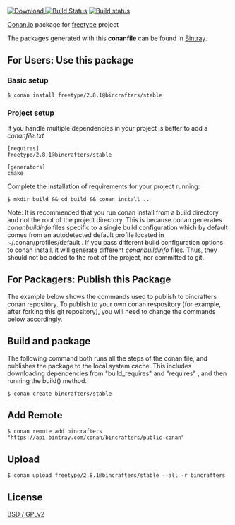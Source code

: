 [ ![Download](https://api.bintray.com/packages/bincrafters/public-conan/freetype%3Abincrafters/images/download.svg) ](https://bintray.com/bincrafters/public-conan/freetype%3Abincrafters/_latestVersion)
[![Build Status](https://travis-ci.org/bincrafters/conan-freetype.svg?branch=stable%2F2.8.1)](https://travis-ci.org/bincrafters/conan-freetype)
[![Build status](https://ci.appveyor.com/api/projects/status/sxs9n6vb8nqa92l5?svg=true)](https://ci.appveyor.com/project/BinCrafters/conan-freetype)

[Conan.io](https://conan.io) package for [freetype](https://www.freetype.org/) project

The packages generated with this **conanfile** can be found in [Bintray](https://bintray.com/bincrafters/public-conan/freetype%3Abincrafters).

## For Users: Use this package

### Basic setup

    $ conan install freetype/2.8.1@bincrafters/stable

### Project setup

If you handle multiple dependencies in your project is better to add a *conanfile.txt*

    [requires]
    freetype/2.8.1@bincrafters/stable

    [generators]
    cmake

Complete the installation of requirements for your project running:

    $ mkdir build && cd build && conan install ..

Note: It is recommended that you run conan install from a build directory and not the root of the project directory.  This is because conan generates *conanbuildinfo* files specific to a single build configuration which by default comes from an autodetected default profile located in ~/.conan/profiles/default .  If you pass different build configuration options to conan install, it will generate different *conanbuildinfo* files.  Thus, they should not be added to the root of the project, nor committed to git.

## For Packagers: Publish this Package

The example below shows the commands used to publish to bincrafters conan repository. To publish to your own conan respository (for example, after forking this git repository), you will need to change the commands below accordingly.

## Build and package

The following command both runs all the steps of the conan file, and publishes the package to the local system cache.  This includes downloading dependencies from "build_requires" and "requires" , and then running the build() method.

    $ conan create bincrafters/stable

## Add Remote

    $ conan remote add bincrafters "https://api.bintray.com/conan/bincrafters/public-conan"

## Upload

    $ conan upload freetype/2.8.1@bincrafters/stable --all -r bincrafters

## License
[BSD / GPLv2](https://www.freetype.org/license.html)

